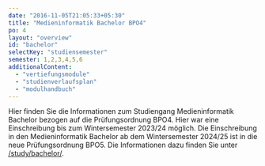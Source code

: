 ```yaml
---
date: "2016-11-05T21:05:33+05:30"
title: "Medieninformatik Bachelor BPO4"
po: 4
layout: "overview"
id: "bachelor"
selectKey: "studiensemester"
semester: 1,2,3,4,5,6
additionalContent: 
  - "vertiefungsmodule"
  - "studienverlaufsplan"
  - "modulhandbuch"
---
```



<!--more-->
<!--
<div class="has-extra-foot-space has-mouseover has-extra-head-space " data-href="/study/bachelor/erstsemester/">
<h2><span class="material-icons">face</span> Informationen für Erststemster</h2>
<p>
Auf der Seite für <a href="/study/bachelor/erstsemester/">Erstsemester</a> haben wir versucht einige wesentliche Fragen zum Studienstart in der Medieninformatik zu klären und Ihnen ein paar hilfreiche Erklärungen und Links bereit zu stellen. Wir wünschen einen guten Start.
</p>
</div>-->


<p>
Hier finden Sie die Informationen zum Studiengang Medieninformatik Bachelor bezogen auf die Prüfungsordnung BPO4. Hier war eine Einschreibung bis zum Wintersemester 2023/24 möglich. Die Einschreibung in den Medieninformatik Bachelor ab dem Wintersemester 2024/25 ist in die neue Prüfungsordnung BPO5. Die Informationen dazu finden Sie unter <a href="/study/bachelor/">/study/bachelor/</a>.
</p>



